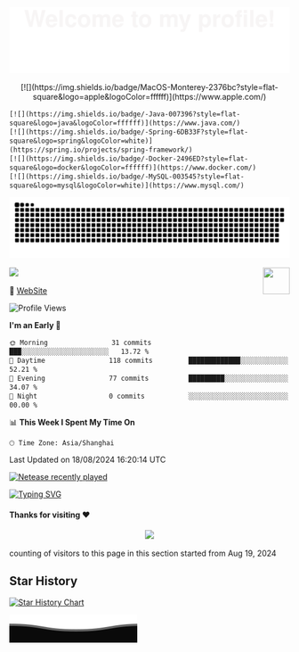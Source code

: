 ![](assets/Bottom_up.svg)

<!--   my-icons -->
<p align="center">
    [![](https://img.shields.io/badge/MacOS-Monterey-2376bc?style=flat-square&logo=apple&logoColor=ffffff)](https://www.apple.com/)

    [![](https://img.shields.io/badge/-Java-007396?style=flat-square&logo=java&logoColor=ffffff)](https://www.java.com/)
    [![](https://img.shields.io/badge/-Spring-6DB33F?style=flat-square&logo=spring&logoColor=white)](https://spring.io/projects/spring-framework/)
    [![](https://img.shields.io/badge/-Docker-2496ED?style=flat-square&logo=docker&logoColor=ffffff)](https://www.docker.com/)
    [![](https://img.shields.io/badge/-MySQL-003545?style=flat-square&logo=mysql&logoColor=white)](https://www.mysql.com/)
</p>

<picture>
  <source media="(prefers-color-scheme: dark)" srcset="https://raw.githubusercontent.com/JARVISMindEngineer/JARVISMindEngineer/output/github-snake-dark.svg">
  <source media="(prefers-color-scheme: light)" srcset="https://raw.githubusercontent.com/JARVISMindEngineer/JARVISMindEngineer/output/github-snake.svg">
  <img alt="github contribution grid snake animation" src="https://raw.githubusercontent.com/JARVISMindEngineer/JARVISMindEngineer/output/github-snake.svg">
</picture>

<!--   my-header-img -->
![](./src/header_.png)
<a href="https://www.python.org/"><img src="https://upload.wikimedia.org/wikipedia/commons/c/c3/Python-logo-notext.svg" align="right" height="48" width="48" ></a>

💬 [WebSite](https://fastx-ai.com/)

<!--START_SECTION:waka-->
![Profile Views](http://img.shields.io/badge/Profile%20Views-0-blue)

**I'm an Early 🐤** 

```text
🌞 Morning                31 commits          ███░░░░░░░░░░░░░░░░░░░░░░   13.72 % 
🌆 Daytime                118 commits         █████████████░░░░░░░░░░░░   52.21 % 
🌃 Evening                77 commits          █████████░░░░░░░░░░░░░░░░   34.07 % 
🌙 Night                  0 commits           ░░░░░░░░░░░░░░░░░░░░░░░░░   00.00 % 
```


📊 **This Week I Spent My Time On** 

```text
🕑︎ Time Zone: Asia/Shanghai
```


 Last Updated on 18/08/2024 16:20:14 UTC
<!--END_SECTION:waka-->

[![Netease recently played](https://netease-recent-profile.vercel.app/?id=82239522&theme=card&themeColor=e60026&size=300)](https://netease-recent-profile.vercel.app/?id=82239522&theme=card&themeColor=e60026&size=300)

<!--   my-ticker -->    
[![Typing SVG](https://readme-typing-svg.herokuapp.com?color=%2336BCF7&center=true&vCenter=true&width=600&lines=Hi+there+👋,+I+am+STARK;+Welcome+to+My+Profile!;Over+10+years+of+programming+experience;Always+learning+new+things)](https://git.io/typing-svg)

#### Thanks for visiting :heart:

<p align="center"> 
<img src="https://profile-counter.glitch.me/TONY-STARK-TECH/count.svg">  

counting of visitors to this page in this section started from Aug 19, 2024

## Star History

[![Star History Chart](https://api.star-history.com/svg?repos=TONY-STARK-TECH/TONY-STARK-TECH&type=Date)](https://star-history.com/#TONY-STARK-TECH/TONY-STARK-TECH&Date)

![](assets/Bottom_down.svg)
